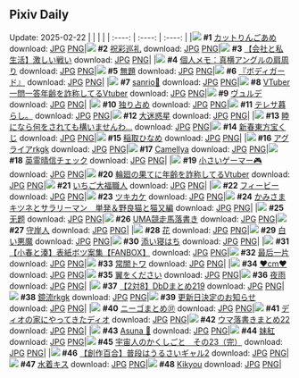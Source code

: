 ## Pixiv Daily
Update: 2025-02-22
|      |      |      |
| :----: | :----: | :----: |
|![](https://pixiv.microyu.workers.dev/c/240x480/img-master/img/2025/02/20/07/30/01/127432575_p0_master1200.jpg) **#1** [カットりんごあめ](https://www.pixiv.net/artworks/127432575) download: [JPG](https://pixiv.microyu.workers.dev/img-original/img/2025/02/20/07/30/01/127432575_p0.jpg) [PNG](https://pixiv.microyu.workers.dev/img-original/img/2025/02/20/07/30/01/127432575_p0.png)|![](https://pixiv.microyu.workers.dev/c/240x480/img-master/img/2025/02/21/00/02/59/127455493_p0_master1200.jpg) **#2** [祝彩巡礼](https://www.pixiv.net/artworks/127455493) download: [JPG](https://pixiv.microyu.workers.dev/img-original/img/2025/02/21/00/02/59/127455493_p0.jpg) [PNG](https://pixiv.microyu.workers.dev/img-original/img/2025/02/21/00/02/59/127455493_p0.png)|![](https://pixiv.microyu.workers.dev/c/240x480/img-master/img/2025/02/21/12/00/12/127467152_p0_master1200.jpg) **#3** [【会社と私生活】激しい戦い](https://www.pixiv.net/artworks/127467152) download: [JPG](https://pixiv.microyu.workers.dev/img-original/img/2025/02/21/12/00/12/127467152_p0.jpg) [PNG](https://pixiv.microyu.workers.dev/img-original/img/2025/02/21/12/00/12/127467152_p0.png)|
|![](https://pixiv.microyu.workers.dev/c/240x480/img-master/img/2025/02/20/06/00/08/127431335_p0_master1200.jpg) **#4** [個人メモ：真横アングルの肩周り](https://www.pixiv.net/artworks/127431335) download: [JPG](https://pixiv.microyu.workers.dev/img-original/img/2025/02/20/06/00/08/127431335_p0.jpg) [PNG](https://pixiv.microyu.workers.dev/img-original/img/2025/02/20/06/00/08/127431335_p0.png)|![](https://pixiv.microyu.workers.dev/c/240x480/img-master/img/2025/02/20/23/11/39/127453393_p0_master1200.jpg) **#5** [無題](https://www.pixiv.net/artworks/127453393) download: [JPG](https://pixiv.microyu.workers.dev/img-original/img/2025/02/20/23/11/39/127453393_p0.jpg) [PNG](https://pixiv.microyu.workers.dev/img-original/img/2025/02/20/23/11/39/127453393_p0.png)|![](https://pixiv.microyu.workers.dev/c/240x480/img-master/img/2025/02/20/00/00/18/127424423_p0_master1200.jpg) **#6** [『ボディガード』](https://www.pixiv.net/artworks/127424423) download: [JPG](https://pixiv.microyu.workers.dev/img-original/img/2025/02/20/00/00/18/127424423_p0.jpg) [PNG](https://pixiv.microyu.workers.dev/img-original/img/2025/02/20/00/00/18/127424423_p0.png)|
|![](https://pixiv.microyu.workers.dev/c/240x480/img-master/img/2025/02/21/00/01/12/127455341_p0_master1200.jpg) **#7** [sanrio💌](https://www.pixiv.net/artworks/127455341) download: [JPG](https://pixiv.microyu.workers.dev/img-original/img/2025/02/21/00/01/12/127455341_p0.jpg) [PNG](https://pixiv.microyu.workers.dev/img-original/img/2025/02/21/00/01/12/127455341_p0.png)|![](https://pixiv.microyu.workers.dev/c/240x480/img-master/img/2025/02/20/21/17/23/127449118_p0_master1200.jpg) **#8** [VTuber一問一答年齢を詐称してるVtuber](https://www.pixiv.net/artworks/127449118) download: [JPG](https://pixiv.microyu.workers.dev/img-original/img/2025/02/20/21/17/23/127449118_p0.jpg) [PNG](https://pixiv.microyu.workers.dev/img-original/img/2025/02/20/21/17/23/127449118_p0.png)|![](https://pixiv.microyu.workers.dev/c/240x480/img-master/img/2025/02/20/18/30/06/127443891_p0_master1200.jpg) **#9** [ヴュルデ](https://www.pixiv.net/artworks/127443891) download: [JPG](https://pixiv.microyu.workers.dev/img-original/img/2025/02/20/18/30/06/127443891_p0.jpg) [PNG](https://pixiv.microyu.workers.dev/img-original/img/2025/02/20/18/30/06/127443891_p0.png)|
|![](https://pixiv.microyu.workers.dev/c/240x480/img-master/img/2025/02/21/20/03/49/127478313_p0_master1200.jpg) **#10** [独り占め](https://www.pixiv.net/artworks/127478313) download: [JPG](https://pixiv.microyu.workers.dev/img-original/img/2025/02/21/20/03/49/127478313_p0.jpg) [PNG](https://pixiv.microyu.workers.dev/img-original/img/2025/02/21/20/03/49/127478313_p0.png)|![](https://pixiv.microyu.workers.dev/c/240x480/img-master/img/2025/02/20/15/46/28/127440070_p0_master1200.jpg) **#11** [テレサ暮らし。](https://www.pixiv.net/artworks/127440070) download: [JPG](https://pixiv.microyu.workers.dev/img-original/img/2025/02/20/15/46/28/127440070_p0.jpg) [PNG](https://pixiv.microyu.workers.dev/img-original/img/2025/02/20/15/46/28/127440070_p0.png)|![](https://pixiv.microyu.workers.dev/c/240x480/img-master/img/2025/02/21/11/11/17/127466343_p0_master1200.jpg) **#12** [大迷惑星](https://www.pixiv.net/artworks/127466343) download: [JPG](https://pixiv.microyu.workers.dev/img-original/img/2025/02/21/11/11/17/127466343_p0.jpg) [PNG](https://pixiv.microyu.workers.dev/img-original/img/2025/02/21/11/11/17/127466343_p0.png)|
|![](https://pixiv.microyu.workers.dev/c/240x480/img-master/img/2025/02/20/18/00/08/127442883_p0_master1200.jpg) **#13** [睦になら何をされても構いませんわ...](https://www.pixiv.net/artworks/127442883) download: [JPG](https://pixiv.microyu.workers.dev/img-original/img/2025/02/20/18/00/08/127442883_p0.jpg) [PNG](https://pixiv.microyu.workers.dev/img-original/img/2025/02/20/18/00/08/127442883_p0.png)|![](https://pixiv.microyu.workers.dev/c/240x480/img-master/img/2025/02/21/00/13/50/127455978_p0_master1200.jpg) **#14** [新春東方宝くじ](https://www.pixiv.net/artworks/127455978) download: [JPG](https://pixiv.microyu.workers.dev/img-original/img/2025/02/21/00/13/50/127455978_p0.jpg) [PNG](https://pixiv.microyu.workers.dev/img-original/img/2025/02/21/00/13/50/127455978_p0.png)|![](https://pixiv.microyu.workers.dev/c/240x480/img-master/img/2025/02/21/20/20/09/127478859_p0_master1200.jpg) **#15** [稲取ひなめ](https://www.pixiv.net/artworks/127478859) download: [JPG](https://pixiv.microyu.workers.dev/img-original/img/2025/02/21/20/20/09/127478859_p0.jpg) [PNG](https://pixiv.microyu.workers.dev/img-original/img/2025/02/21/20/20/09/127478859_p0.png)|
|![](https://pixiv.microyu.workers.dev/c/240x480/img-master/img/2025/02/20/00/00/09/127424381_p0_master1200.jpg) **#16** [アグライアrkgk](https://www.pixiv.net/artworks/127424381) download: [JPG](https://pixiv.microyu.workers.dev/img-original/img/2025/02/20/00/00/09/127424381_p0.jpg) [PNG](https://pixiv.microyu.workers.dev/img-original/img/2025/02/20/00/00/09/127424381_p0.png)|![](https://pixiv.microyu.workers.dev/c/240x480/img-master/img/2025/02/20/00/00/22/127424436_p0_master1200.jpg) **#17** [Camellya](https://www.pixiv.net/artworks/127424436) download: [JPG](https://pixiv.microyu.workers.dev/img-original/img/2025/02/20/00/00/22/127424436_p0.jpg) [PNG](https://pixiv.microyu.workers.dev/img-original/img/2025/02/20/00/00/22/127424436_p0.png)|![](https://pixiv.microyu.workers.dev/c/240x480/img-master/img/2025/02/21/20/36/15/127479398_p0_master1200.jpg) **#18** [英霊晴信チェック](https://www.pixiv.net/artworks/127479398) download: [JPG](https://pixiv.microyu.workers.dev/img-original/img/2025/02/21/20/36/15/127479398_p0.jpg) [PNG](https://pixiv.microyu.workers.dev/img-original/img/2025/02/21/20/36/15/127479398_p0.png)|
|![](https://pixiv.microyu.workers.dev/c/240x480/img-master/img/2025/02/20/07/39/07/127432705_p0_master1200.jpg) **#19** [小さいゲーマー🎮](https://www.pixiv.net/artworks/127432705) download: [JPG](https://pixiv.microyu.workers.dev/img-original/img/2025/02/20/07/39/07/127432705_p0.jpg) [PNG](https://pixiv.microyu.workers.dev/img-original/img/2025/02/20/07/39/07/127432705_p0.png)|![](https://pixiv.microyu.workers.dev/c/240x480/img-master/img/2025/02/21/21/18/46/127480913_p0_master1200.jpg) **#20** [輪廻の果てに年齢を詐称してるVtuber](https://www.pixiv.net/artworks/127480913) download: [JPG](https://pixiv.microyu.workers.dev/img-original/img/2025/02/21/21/18/46/127480913_p0.jpg) [PNG](https://pixiv.microyu.workers.dev/img-original/img/2025/02/21/21/18/46/127480913_p0.png)|![](https://pixiv.microyu.workers.dev/c/240x480/img-master/img/2025/02/21/20/30/01/127479166_p0_master1200.jpg) **#21** [いちご大福職人](https://www.pixiv.net/artworks/127479166) download: [JPG](https://pixiv.microyu.workers.dev/img-original/img/2025/02/21/20/30/01/127479166_p0.jpg) [PNG](https://pixiv.microyu.workers.dev/img-original/img/2025/02/21/20/30/01/127479166_p0.png)|
|![](https://pixiv.microyu.workers.dev/c/240x480/img-master/img/2025/02/20/00/00/17/127424421_p0_master1200.jpg) **#22** [フィービー](https://www.pixiv.net/artworks/127424421) download: [JPG](https://pixiv.microyu.workers.dev/img-original/img/2025/02/20/00/00/17/127424421_p0.jpg) [PNG](https://pixiv.microyu.workers.dev/img-original/img/2025/02/20/00/00/17/127424421_p0.png)|![](https://pixiv.microyu.workers.dev/c/240x480/img-master/img/2025/02/20/00/00/11/127424390_p0_master1200.jpg) **#23** [ツキカケ](https://www.pixiv.net/artworks/127424390) download: [JPG](https://pixiv.microyu.workers.dev/img-original/img/2025/02/20/00/00/11/127424390_p0.jpg) [PNG](https://pixiv.microyu.workers.dev/img-original/img/2025/02/20/00/00/11/127424390_p0.png)|![](https://pixiv.microyu.workers.dev/c/240x480/img-master/img/2025/02/21/14/10/40/127469570_p0_master1200.jpg) **#24** [かみさまキツネとサラリーマン　単発＆野良猫と猫又編](https://www.pixiv.net/artworks/127469570) download: [JPG](https://pixiv.microyu.workers.dev/img-original/img/2025/02/21/14/10/40/127469570_p0.jpg) [PNG](https://pixiv.microyu.workers.dev/img-original/img/2025/02/21/14/10/40/127469570_p0.png)|
|![](https://pixiv.microyu.workers.dev/c/240x480/img-master/img/2025/02/20/21/37/37/127449793_p0_master1200.jpg) **#25** [无题](https://www.pixiv.net/artworks/127449793) download: [JPG](https://pixiv.microyu.workers.dev/img-original/img/2025/02/20/21/37/37/127449793_p0.jpg) [PNG](https://pixiv.microyu.workers.dev/img-original/img/2025/02/20/21/37/37/127449793_p0.png)|![](https://pixiv.microyu.workers.dev/c/240x480/img-master/img/2025/02/20/22/43/05/127452320_p0_master1200.jpg) **#26** [UMA競走馬落書き](https://www.pixiv.net/artworks/127452320) download: [JPG](https://pixiv.microyu.workers.dev/img-original/img/2025/02/20/22/43/05/127452320_p0.jpg) [PNG](https://pixiv.microyu.workers.dev/img-original/img/2025/02/20/22/43/05/127452320_p0.png)|![](https://pixiv.microyu.workers.dev/c/240x480/img-master/img/2025/02/20/00/11/26/127425167_p0_master1200.jpg) **#27** [守岸人](https://www.pixiv.net/artworks/127425167) download: [JPG](https://pixiv.microyu.workers.dev/img-original/img/2025/02/20/00/11/26/127425167_p0.jpg) [PNG](https://pixiv.microyu.workers.dev/img-original/img/2025/02/20/00/11/26/127425167_p0.png)|
|![](https://pixiv.microyu.workers.dev/c/240x480/img-master/img/2025/02/21/00/00/18/127455162_p0_master1200.jpg) **#28** [花](https://www.pixiv.net/artworks/127455162) download: [JPG](https://pixiv.microyu.workers.dev/img-original/img/2025/02/21/00/00/18/127455162_p0.jpg) [PNG](https://pixiv.microyu.workers.dev/img-original/img/2025/02/21/00/00/18/127455162_p0.png)|![](https://pixiv.microyu.workers.dev/c/240x480/img-master/img/2025/02/21/00/00/21/127455184_p0_master1200.jpg) **#29** [白い悪魔](https://www.pixiv.net/artworks/127455184) download: [JPG](https://pixiv.microyu.workers.dev/img-original/img/2025/02/21/00/00/21/127455184_p0.jpg) [PNG](https://pixiv.microyu.workers.dev/img-original/img/2025/02/21/00/00/21/127455184_p0.png)|![](https://pixiv.microyu.workers.dev/c/240x480/img-master/img/2025/02/21/12/04/53/127467319_p0_master1200.jpg) **#30** [添い寝はち](https://www.pixiv.net/artworks/127467319) download: [JPG](https://pixiv.microyu.workers.dev/img-original/img/2025/02/21/12/04/53/127467319_p0.jpg) [PNG](https://pixiv.microyu.workers.dev/img-original/img/2025/02/21/12/04/53/127467319_p0.png)|
|![](https://pixiv.microyu.workers.dev/c/240x480/img-master/img/2025/02/20/22/11/52/127451138_p0_master1200.jpg) **#31** [【小春と湊】表紙ボツ案集【FANBOX】](https://www.pixiv.net/artworks/127451138) download: [JPG](https://pixiv.microyu.workers.dev/img-original/img/2025/02/20/22/11/52/127451138_p0.jpg) [PNG](https://pixiv.microyu.workers.dev/img-original/img/2025/02/20/22/11/52/127451138_p0.png)|![](https://pixiv.microyu.workers.dev/c/240x480/img-master/img/2025/02/20/21/58/57/127450529_p0_master1200.jpg) **#32** [最后一片](https://www.pixiv.net/artworks/127450529) download: [JPG](https://pixiv.microyu.workers.dev/img-original/img/2025/02/20/21/58/57/127450529_p0.jpg) [PNG](https://pixiv.microyu.workers.dev/img-original/img/2025/02/20/21/58/57/127450529_p0.png)|![](https://pixiv.microyu.workers.dev/c/240x480/img-master/img/2025/02/20/01/00/09/127426646_p0_master1200.jpg) **#33** [常闇トワ](https://www.pixiv.net/artworks/127426646) download: [JPG](https://pixiv.microyu.workers.dev/img-original/img/2025/02/20/01/00/09/127426646_p0.jpg) [PNG](https://pixiv.microyu.workers.dev/img-original/img/2025/02/20/01/00/09/127426646_p0.png)|
|![](https://pixiv.microyu.workers.dev/c/240x480/img-master/img/2025/02/20/20/45/11/127447903_p0_master1200.jpg) **#34** [❤️cm❤️](https://www.pixiv.net/artworks/127447903) download: [JPG](https://pixiv.microyu.workers.dev/img-original/img/2025/02/20/20/45/11/127447903_p0.jpg) [PNG](https://pixiv.microyu.workers.dev/img-original/img/2025/02/20/20/45/11/127447903_p0.png)|![](https://pixiv.microyu.workers.dev/c/240x480/img-master/img/2025/02/20/00/00/10/127424389_p0_master1200.jpg) **#35** [翼をください](https://www.pixiv.net/artworks/127424389) download: [JPG](https://pixiv.microyu.workers.dev/img-original/img/2025/02/20/00/00/10/127424389_p0.jpg) [PNG](https://pixiv.microyu.workers.dev/img-original/img/2025/02/20/00/00/10/127424389_p0.png)|![](https://pixiv.microyu.workers.dev/c/240x480/img-master/img/2025/02/20/00/22/28/127425513_p0_master1200.jpg) **#36** [夜雨](https://www.pixiv.net/artworks/127425513) download: [JPG](https://pixiv.microyu.workers.dev/img-original/img/2025/02/20/00/22/28/127425513_p0.jpg) [PNG](https://pixiv.microyu.workers.dev/img-original/img/2025/02/20/00/22/28/127425513_p0.png)|
|![](https://pixiv.microyu.workers.dev/c/240x480/img-master/img/2025/02/20/18/04/21/127443229_p0_master1200.jpg) **#37** [【2対8】DbDまとめ219](https://www.pixiv.net/artworks/127443229) download: [JPG](https://pixiv.microyu.workers.dev/img-original/img/2025/02/20/18/04/21/127443229_p0.jpg) [PNG](https://pixiv.microyu.workers.dev/img-original/img/2025/02/20/18/04/21/127443229_p0.png)|![](https://pixiv.microyu.workers.dev/c/240x480/img-master/img/2025/02/21/00/00/41/127455256_p0_master1200.jpg) **#38** [鏡流rkgk](https://www.pixiv.net/artworks/127455256) download: [JPG](https://pixiv.microyu.workers.dev/img-original/img/2025/02/21/00/00/41/127455256_p0.jpg) [PNG](https://pixiv.microyu.workers.dev/img-original/img/2025/02/21/00/00/41/127455256_p0.png)|![](https://pixiv.microyu.workers.dev/c/240x480/img-master/img/2025/02/20/17/00/03/127441506_p0_master1200.jpg) **#39** [更新日決定のお知らせ](https://www.pixiv.net/artworks/127441506) download: [JPG](https://pixiv.microyu.workers.dev/img-original/img/2025/02/20/17/00/03/127441506_p0.jpg) [PNG](https://pixiv.microyu.workers.dev/img-original/img/2025/02/20/17/00/03/127441506_p0.png)|
|![](https://pixiv.microyu.workers.dev/c/240x480/img-master/img/2025/02/21/15/28/57/127470904_p0_master1200.jpg) **#40** [ニーゴまとめ㊲](https://www.pixiv.net/artworks/127470904) download: [JPG](https://pixiv.microyu.workers.dev/img-original/img/2025/02/21/15/28/57/127470904_p0.jpg) [PNG](https://pixiv.microyu.workers.dev/img-original/img/2025/02/21/15/28/57/127470904_p0.png)|![](https://pixiv.microyu.workers.dev/c/240x480/img-master/img/2025/02/20/19/48/15/127446013_p0_master1200.jpg) **#41** [ディオの家にやってきたディオ](https://www.pixiv.net/artworks/127446013) download: [JPG](https://pixiv.microyu.workers.dev/img-original/img/2025/02/20/19/48/15/127446013_p0.jpg) [PNG](https://pixiv.microyu.workers.dev/img-original/img/2025/02/20/19/48/15/127446013_p0.png)|![](https://pixiv.microyu.workers.dev/c/240x480/img-master/img/2025/02/20/22/08/01/127450994_p0_master1200.jpg) **#42** [ウマ落書きまとめ22](https://www.pixiv.net/artworks/127450994) download: [JPG](https://pixiv.microyu.workers.dev/img-original/img/2025/02/20/22/08/01/127450994_p0.jpg) [PNG](https://pixiv.microyu.workers.dev/img-original/img/2025/02/20/22/08/01/127450994_p0.png)|
|![](https://pixiv.microyu.workers.dev/c/240x480/img-master/img/2025/02/20/00/00/37/127424505_p0_master1200.jpg) **#43** [Asuna  🐰](https://www.pixiv.net/artworks/127424505) download: [JPG](https://pixiv.microyu.workers.dev/img-original/img/2025/02/20/00/00/37/127424505_p0.jpg) [PNG](https://pixiv.microyu.workers.dev/img-original/img/2025/02/20/00/00/37/127424505_p0.png)|![](https://pixiv.microyu.workers.dev/c/240x480/img-master/img/2025/02/21/02/47/57/127459700_p0_master1200.jpg) **#44** [妹紅](https://www.pixiv.net/artworks/127459700) download: [JPG](https://pixiv.microyu.workers.dev/img-original/img/2025/02/21/02/47/57/127459700_p0.jpg) [PNG](https://pixiv.microyu.workers.dev/img-original/img/2025/02/21/02/47/57/127459700_p0.png)|![](https://pixiv.microyu.workers.dev/c/240x480/img-master/img/2025/02/21/00/17/50/127456125_p0_master1200.jpg) **#45** [宇宙人のかくしごと　その23（完）](https://www.pixiv.net/artworks/127456125) download: [JPG](https://pixiv.microyu.workers.dev/img-original/img/2025/02/21/00/17/50/127456125_p0.jpg) [PNG](https://pixiv.microyu.workers.dev/img-original/img/2025/02/21/00/17/50/127456125_p0.png)|
|![](https://pixiv.microyu.workers.dev/c/240x480/img-master/img/2025/02/21/20/02/48/127478279_p0_master1200.jpg) **#46** [【創作百合】普段はうるさいギャル2](https://www.pixiv.net/artworks/127478279) download: [JPG](https://pixiv.microyu.workers.dev/img-original/img/2025/02/21/20/02/48/127478279_p0.jpg) [PNG](https://pixiv.microyu.workers.dev/img-original/img/2025/02/21/20/02/48/127478279_p0.png)|![](https://pixiv.microyu.workers.dev/c/240x480/img-master/img/2025/02/20/00/00/05/127424358_p0_master1200.jpg) **#47** [水着キス](https://www.pixiv.net/artworks/127424358) download: [JPG](https://pixiv.microyu.workers.dev/img-original/img/2025/02/20/00/00/05/127424358_p0.jpg) [PNG](https://pixiv.microyu.workers.dev/img-original/img/2025/02/20/00/00/05/127424358_p0.png)|![](https://pixiv.microyu.workers.dev/c/240x480/img-master/img/2025/02/20/19/25/06/127445402_p0_master1200.jpg) **#48** [Kikyou](https://www.pixiv.net/artworks/127445402) download: [JPG](https://pixiv.microyu.workers.dev/img-original/img/2025/02/20/19/25/06/127445402_p0.jpg) [PNG](https://pixiv.microyu.workers.dev/img-original/img/2025/02/20/19/25/06/127445402_p0.png)|
